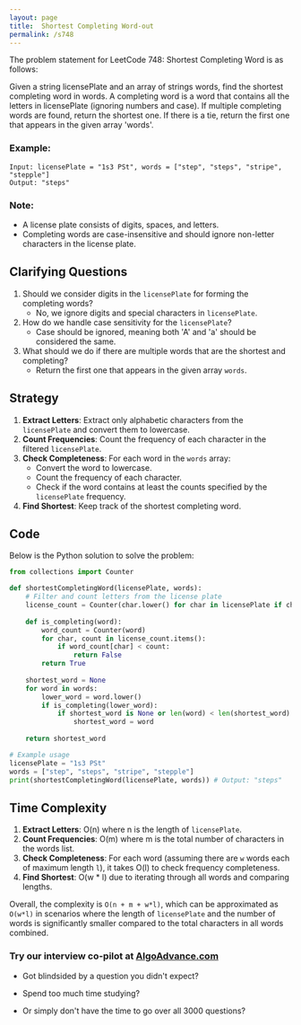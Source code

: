 ```yaml
---
layout: page
title:  Shortest Completing Word-out
permalink: /s748
---
```


The problem statement for LeetCode 748: Shortest Completing Word is as follows:

Given a string licensePlate and an array of strings words, find the shortest completing word in words. A completing word is a word that contains all the letters in licensePlate (ignoring numbers and case). If multiple completing words are found, return the shortest one. If there is a tie, return the first one that appears in the given array 'words'.

### Example:
```text
Input: licensePlate = "1s3 PSt", words = ["step", "steps", "stripe", "stepple"]
Output: "steps"
```

### Note:
- A license plate consists of digits, spaces, and letters.
- Completing words are case-insensitive and should ignore non-letter characters in the license plate.

## Clarifying Questions

1. Should we consider digits in the `licensePlate` for forming the completing words?
   - No, we ignore digits and special characters in `licensePlate`.
2. How do we handle case sensitivity for the `licensePlate`?
   - Case should be ignored, meaning both 'A' and 'a' should be considered the same.
3. What should we do if there are multiple words that are the shortest and completing?
   - Return the first one that appears in the given array `words`.

## Strategy

1. **Extract Letters**: Extract only alphabetic characters from the `licensePlate` and convert them to lowercase.
2. **Count Frequencies**: Count the frequency of each character in the filtered `licensePlate`.
3. **Check Completeness**: For each word in the `words` array:
   - Convert the word to lowercase.
   - Count the frequency of each character.
   - Check if the word contains at least the counts specified by the `licensePlate` frequency.
4. **Find Shortest**: Keep track of the shortest completing word.

## Code

Below is the Python solution to solve the problem:

```python
from collections import Counter

def shortestCompletingWord(licensePlate, words):
    # Filter and count letters from the license plate
    license_count = Counter(char.lower() for char in licensePlate if char.isalpha())
    
    def is_completing(word):
        word_count = Counter(word)
        for char, count in license_count.items():
            if word_count[char] < count:
                return False
        return True
    
    shortest_word = None
    for word in words:
        lower_word = word.lower()
        if is_completing(lower_word):
            if shortest_word is None or len(word) < len(shortest_word):
                shortest_word = word
    
    return shortest_word

# Example usage
licensePlate = "1s3 PSt"
words = ["step", "steps", "stripe", "stepple"]
print(shortestCompletingWord(licensePlate, words)) # Output: "steps"
```

## Time Complexity

1. **Extract Letters**: O(n) where n is the length of `licensePlate`.
2. **Count Frequencies**: O(m) where m is the total number of characters in the words list.
3. **Check Completeness**: For each word (assuming there are `w` words each of maximum length `l`), it takes O(l) to check frequency completeness.
4. **Find Shortest**: O(w * l) due to iterating through all words and comparing lengths.

Overall, the complexity is `O(n + m + w*l)`, which can be approximated as `O(w*l)` in scenarios where the length of `licensePlate` and the number of words is significantly smaller compared to the total characters in all words combined.


### Try our interview co-pilot at [AlgoAdvance.com](https://algoAdvance.com)

- Got blindsided by a question you didn't expect?

- Spend too much time studying?

- Or simply don't have the time to go over all 3000 questions?

